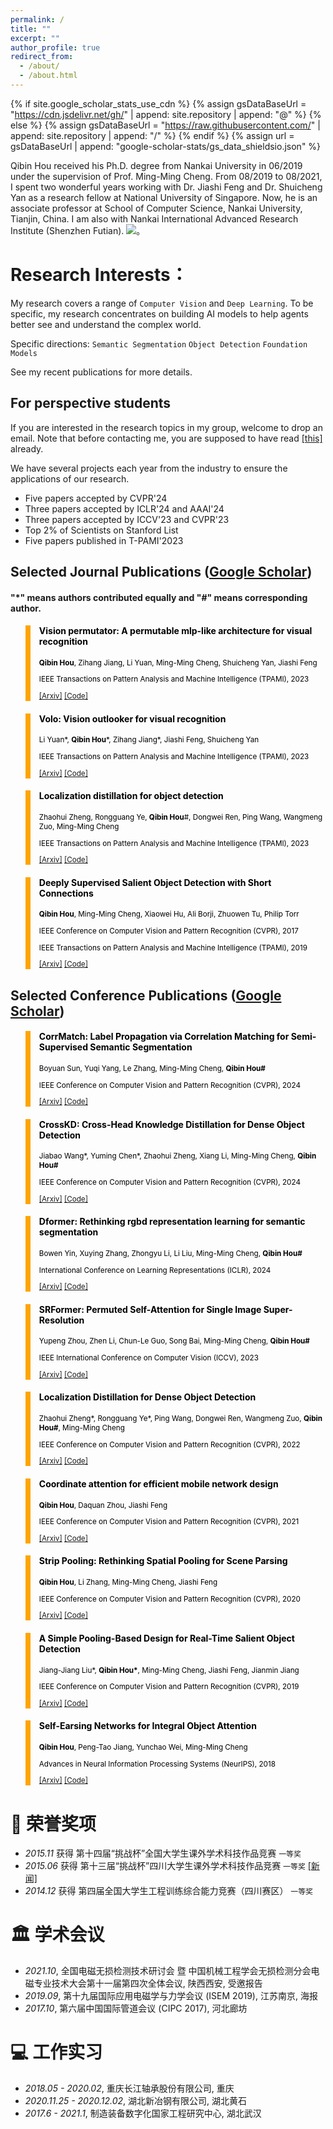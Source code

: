 ```yaml
---
permalink: /
title: ""
excerpt: ""
author_profile: true
redirect_from: 
  - /about/
  - /about.html
---
```


{% if site.google_scholar_stats_use_cdn %}
{% assign gsDataBaseUrl = "https://cdn.jsdelivr.net/gh/" | append: site.repository | append: "@" %}
{% else %}
{% assign gsDataBaseUrl = "https://raw.githubusercontent.com/" | append: site.repository | append: "/" %}
{% endif %}
{% assign url = gsDataBaseUrl | append: "google-scholar-stats/gs_data_shieldsio.json" %}

<span class='anchor' id='about-me'></span>

Qibin Hou received his Ph.D. degree from Nankai University in 06/2019 under the supervision of Prof. Ming-Ming Cheng. From 08/2019 to 08/2021, I spent two wonderful years working with Dr. Jiashi Feng and Dr. Shuicheng Yan as a research fellow at National University of Singapore. Now, he is an associate professor at School of Computer Science, Nankai University, Tianjin, China. I am also with Nankai International Advanced Research Institute (Shenzhen Futian).
 <a href='https://scholar.google.com/citations?user=fF8OFV8AAAAJ'><img src="https://img.shields.io/endpoint?url={{ url | url_encode }}&logo=Google%20Scholar&labelColor=f6f6f6&color=9cf&style=flat&label=Citation"></a>。

# Research Interests：

My research covers a range of `Computer Vision` and `Deep Learning`. To be specific, my research concentrates on building AI models to help agents better see and understand the complex world. 

Specific directions: `Semantic Segmentation` `Object Detection` `Foundation Models`

See my recent publications for more details.

<span class='anchor' id='-student'></span>

## For perspective students

If you are interested in the research topics in my group, welcome to drop an email. Note that before contacting me, you are supposed to have read <a href="https://mmcheng.net/recruit/" class="redlink">[this]</a> already.

We have several projects each year from the industry to ensure the applications of our research.

<span class='anchor' id='-news'></span>

+ Five papers accepted by CVPR'24
+ Three papers accepted by ICLR'24 and AAAI'24
+ Three papers accepted by ICCV'23 and CVPR'23
+ Top 2% of Scientists on Stanford List
+ Five papers published in T-PAMI'2023
 
<span class='anchor' id='-lwzl'></span>

## Selected Journal Publications ([Google Scholar](https://scholar.google.com/citations?user=fF8OFV8AAAAJ&hl=en))

#### "*" means authors contributed equally and "#" means corresponding author.

<blockquote style="color: black;  border-width: 8px; border-color: orange">   
  <h4>Vision permutator: A permutable mlp-like architecture for visual recognition</h4>   
  <sub><p style="line-height:15px"> <b>Qibin Hou</b>, Zihang Jiang, Li Yuan, Ming-Ming Cheng, Shuicheng Yan, Jiashi Feng</p> 
  <p style="line-height:15px">IEEE Transactions on Pattern Analysis and Machine Intelligence (TPAMI), 2023</p>   
  <p style="line-height:15px"> <a href="https://arxiv.org/pdf/2106.12368.pdf">[Arxiv]</a> <a href="https://github.com/Andrew-Qibin/VisionPermutator" class="redlink">[Code]</a></p>   
  </sub>
</blockquote>

<blockquote style="color: black;  border-width: 8px; border-color: orange">   
  <h4>Volo: Vision outlooker for visual recognition</h4>   
  <sub><p style="line-height:15px"> Li Yuan*, <b>Qibin Hou</b>*, Zihang Jiang*, Jiashi Feng, Shuicheng Yan</p> 
  <p style="line-height:15px">IEEE Transactions on Pattern Analysis and Machine Intelligence (TPAMI), 2023</p>   
  <p style="line-height:15px"> <a href="https://ieeexplore.ieee.org/abstract/document/9888055">[Arxiv]</a> <a href="https://github.com/sail-sg/volo" class="redlink">[Code]</a></p>   
  </sub>
</blockquote>

<blockquote style="color: black;  border-width: 8px; border-color: orange">   
  <h4>Localization distillation for object detection</h4>   
  <sub><p style="line-height:15px"> Zhaohui Zheng, Rongguang Ye, <b>Qibin Hou</b>#, Dongwei Ren, Ping Wang, Wangmeng Zuo, Ming-Ming Cheng</p> 
  <p style="line-height:15px">IEEE Transactions on Pattern Analysis and Machine Intelligence (TPAMI), 2023</p>   
  <p style="line-height:15px"> <a href="https://arxiv.org/pdf/2204.05957.pdf">[Arxiv]</a> <a href="https://github.com/HikariTJU/LD" class="redlink">[Code]</a></p>   
  </sub>
</blockquote>

<blockquote style="color: black;  border-width: 8px; border-color: orange">   
  <h4>Deeply Supervised Salient Object Detection with Short Connections</h4>   
  <sub><p style="line-height:15px"> <b>Qibin Hou</b>, Ming-Ming Cheng, Xiaowei Hu, Ali Borji, Zhuowen Tu, Philip Torr</p> 
  <p style="line-height:15px">IEEE Conference on Computer Vision and Pattern Recognition (CVPR), 2017</p> 
  <p style="line-height:15px">IEEE Transactions on Pattern Analysis and Machine Intelligence (TPAMI), 2019</p>   
  <p style="line-height:15px"> <a href="https://arxiv.org/pdf/2306.04300.pdf">[Arxiv]</a> <a href="https://github.com/Andrew-Qibin/DSS" class="redlink">[Code]</a></p>   
  </sub>
</blockquote>

## Selected Conference Publications ([Google Scholar](https://scholar.google.com/citations?user=fF8OFV8AAAAJ&hl=en))

<blockquote style="color: black;  border-width: 8px; border-color: orange">   
  <h4>CorrMatch: Label Propagation via Correlation Matching for Semi-Supervised Semantic Segmentation</h4>   
  <sub><p style="line-height:15px"> Boyuan Sun, Yuqi Yang, Le Zhang, Ming-Ming Cheng, <b>Qibin Hou#</b></p> 
  <p style="line-height:15px">IEEE Conference on Computer Vision and Pattern Recognition (CVPR), 2024</p>   
  <p style="line-height:15px"> <a href="https://openaccess.thecvf.com/content/CVPR2022/papers/Zheng_Localization_Distillation_for_Dense_Object_Detection_CVPR_2022_paper.pdf">[Arxiv]</a> <a href="https://github.com/BBBBchan/CorrMatch">[Code]</a></p>   
  </sub>
</blockquote>

<blockquote style="color: black;  border-width: 8px; border-color: orange">   
  <h4>CrossKD: Cross-Head Knowledge Distillation for Dense Object Detection</h4>   
  <sub><p style="line-height:15px"> Jiabao Wang*, Yuming Chen*, Zhaohui Zheng, Xiang Li, Ming-Ming Cheng, <b>Qibin Hou#</b></p> 
  <p style="line-height:15px">IEEE Conference on Computer Vision and Pattern Recognition (CVPR), 2024</p>   
  <p style="line-height:15px"> <a href="https://arxiv.org/pdf/2306.11369.pdf">[Arxiv]</a> <a href="https://github.com/jbwang1997/CrossKD">[Code]</a></p>   
  </sub>
</blockquote>

<blockquote style="color: black;  border-width: 8px; border-color: orange">   
  <h4>Dformer: Rethinking rgbd representation learning for semantic segmentation</h4>   
  <sub><p style="line-height:15px"> Bowen Yin, Xuying Zhang, Zhongyu Li, Li Liu, Ming-Ming Cheng, <b>Qibin Hou#</b> </p> 
  <p style="line-height:15px">International Conference on Learning Representations (ICLR), 2024</p>   
  <p style="line-height:15px"> <a href="https://arxiv.org/pdf/2309.09668.pdf">[Arxiv]</a> <a href="https://github.com/VCIP-RGBD/DFormer">[Code]</a></p>   
  </sub>
</blockquote>

<blockquote style="color: black;  border-width: 8px; border-color: orange">   
  <h4>SRFormer: Permuted Self-Attention for Single Image Super-Resolution</h4>   
  <sub><p style="line-height:15px"> Yupeng Zhou, Zhen Li, Chun-Le Guo, Song Bai, Ming-Ming Cheng, <b>Qibin Hou#</b> </p> 
  <p style="line-height:15px">IEEE International Conference on Computer Vision (ICCV), 2023</p>   
  <p style="line-height:15px"> <a href="https://openaccess.thecvf.com/content/ICCV2023/papers/Zhou_SRFormer_Permuted_Self-Attention_for_Single_Image_Super-Resolution_ICCV_2023_paper.pdf">[Arxiv]</a> <a href="https://github.com/HVision-NKU/SRFormer">[Code]</a></p>   
  </sub>
</blockquote>

<blockquote style="color: black;  border-width: 8px; border-color: orange">   
  <h4>Localization Distillation for Dense Object Detection</h4>   
  <sub><p style="line-height:15px"> Zhaohui Zheng*, Rongguang Ye*, Ping Wang, Dongwei Ren, Wangmeng Zuo, <b>Qibin Hou#</b>, Ming-Ming Cheng</p> 
  <p style="line-height:15px">IEEE Conference on Computer Vision and Pattern Recognition (CVPR), 2022</p>   
  <p style="line-height:15px"> <a href="https://openaccess.thecvf.com/content/CVPR2022/papers/Zheng_Localization_Distillation_for_Dense_Object_Detection_CVPR_2022_paper.pdf">[Arxiv]</a> <a href="https://github.com/HikariTJU/LD">[Code]</a></p>   
  </sub>
</blockquote>

<blockquote style="color: black;  border-width: 8px; border-color: orange">   
  <h4>Coordinate attention for efficient mobile network design</h4>   
  <sub><p style="line-height:15px"> <b>Qibin Hou</b>, Daquan Zhou, Jiashi Feng</p> 
  <p style="line-height:15px">IEEE Conference on Computer Vision and Pattern Recognition (CVPR), 2021</p>   
  <p style="line-height:15px"> <a href="https://openaccess.thecvf.com/content/CVPR2021/papers/Hou_Coordinate_Attention_for_Efficient_Mobile_Network_Design_CVPR_2021_paper.pdf">[Arxiv]</a> <a href="https://github.com/Andrew-Qibin/
CoordAttention">[Code]</a></p>   
  </sub>
</blockquote>

<blockquote style="color: black;  border-width: 8px; border-color: orange">   
  <h4>Strip Pooling: Rethinking Spatial Pooling for Scene Parsing</h4>   
  <sub><p style="line-height:15px"> <b>Qibin Hou</b>, Li Zhang, Ming-Ming Cheng, Jiashi Feng</p> 
  <p style="line-height:15px">IEEE Conference on Computer Vision and Pattern Recognition (CVPR), 2020</p>   
  <p style="line-height:15px"> <a href="https://arxiv.org/pdf/2003.13328.pdf">[Arxiv]</a> <a href="https://github.com/Andrew-Qibin/SPNet">[Code]</a></p>   
  </sub>
</blockquote>

<blockquote style="color: black;  border-width: 8px; border-color: orange">   
  <h4>A Simple Pooling-Based Design for Real-Time Salient Object Detection</h4>   
  <sub><p style="line-height:15px"> Jiang-Jiang Liu*, <b>Qibin Hou*</b>, Ming-Ming Cheng, Jiashi Feng, Jianmin Jiang</p> 
  <p style="line-height:15px">IEEE Conference on Computer Vision and Pattern Recognition (CVPR), 2019</p>   
  <p style="line-height:15px"> <a href="http://openaccess.thecvf.com/content_CVPR_2019/papers/Liu_A_Simple_Pooling-Based_Design_for_Real-Time_Salient_Object_Detection_CVPR_2019_paper.pdf">[Arxiv]</a> <a href="https://github.com/backseason/PoolNet">[Code]</a></p>   
  </sub>
</blockquote>

<blockquote style="color: black;  border-width: 8px; border-color: orange">   
  <h4>Self-Earsing Networks for Integral Object Attention</h4>   
  <sub><p style="line-height:15px"> <b>Qibin Hou</b>, Peng-Tao Jiang, Yunchao Wei, Ming-Ming Cheng </p> 
  <p style="line-height:15px">Advances in Neural Information Processing Systems (NeurIPS), 2018</p>   
  <p style="line-height:15px"> <a href="https://papers.nips.cc/paper/7336-self-erasing-network-for-integral-object-attention.pdf">[Arxiv]</a> <a href="https://github.com/Andrew-Qibin/SeeNet">[Code]</a></p>   
  </sub>
</blockquote>



<span class='anchor' id='-ryjx'></span>

# 🏅 荣誉奖项
- *2015.11* 获得 第十四届“挑战杯”全国大学生课外学术科技作品竞赛 `一等奖`  
- *2015.06* 获得 第十三届“挑战杯”四川大学生课外学术科技作品竞赛 `一等奖` [[新闻]](https://www.sc.gov.cn/10462/10778/10876/2015/7/1/10341562.shtml)  
- *2014.12* 获得 第四届全国大学生工程训练综合能力竞赛（四川赛区） `一等奖`  

<span class='anchor' id='-xshy'></span>

# 🏛️ 学术会议
- *2021.10*, 全国电磁无损检测技术研讨会 暨 中国机械工程学会无损检测分会电磁专业技术大会第十一届第四次全体会议, 陕西西安, 受邀报告
- *2019.09*, 第十九届国际应用电磁学与力学会议 (ISEM 2019), 江苏南京, 海报
- *2017.10*, 第六届中国国际管道会议 (CIPC 2017), 河北廊坊

<span class='anchor' id='-gzsx'></span>

# 💻 工作实习
- *2018.05 - 2020.02*, 重庆长江轴承股份有限公司, 重庆
- *2020.11.25 - 2020.12.02*, 湖北新冶钢有限公司, 湖北黄石
- *2017.6 - 2021.1*, 制造装备数字化国家工程研究中心, 湖北武汉
